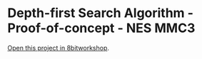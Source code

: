 Depth-first Search Algorithm - Proof-of-concept - NES MMC3
=====

[Open this project in 8bitworkshop](http://8bitworkshop.com/redir.html?platform=nes&githubURL=https%3A%2F%2Fgithub.com%2Fbrunowonder%2Fdfs&file=main.c).

